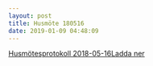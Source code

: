 ```yaml
---
layout: post
title: Husmöte 180516
date: 2019-01-09 04:48:09
---
```


<!-- wp:file {"id":1014,"href":"/assets/2019/01/Husmöte-3-2018-05-16.pdf"} -->
<div class="wp-block-file"><a href="/assets/2019/01/Husmöte-3-2018-05-16.pdf">Husmötesprotokoll  2018-05-16</a><a href="/assets/2019/01/Husmöte-3-2018-05-16.pdf" class="wp-block-file__button" download>Ladda ner</a></div>
<!-- /wp:file -->